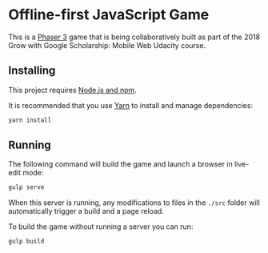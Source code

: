# Offline-first JavaScript Game

This is a [Phaser 3](https://phaser.io/) game that is being collaboratively built as part of the 2018 Grow with Google Scholarship: Mobile Web Udacity course.


## Installing

This project requires [Node.js and npm](https://nodejs.org/).

It is recommended that you use [Yarn](https://yarnpkg.com) to install and manage dependencies:

```bash
yarn install
```

## Running

The following command will build the game and launch a browser in live-edit mode:

```bash
gulp serve
```

When this server is running, any modifications to files in the `./src` folder will automatically trigger a build and a page reload.

To build the game without running a server you can run:

```bash
gulp build
```
